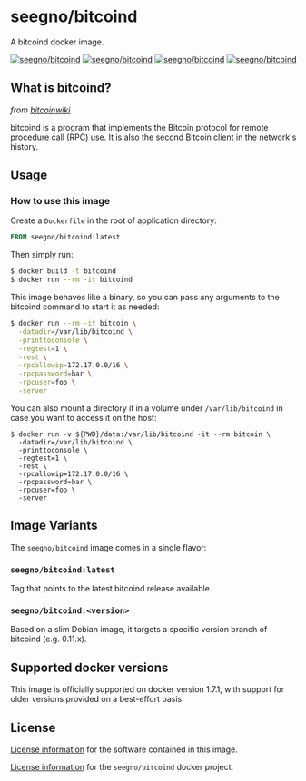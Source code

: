 # seegno/bitcoind

A bitcoind docker image.

[![seegno/bitcoind][docker-pulls-image]][docker-hub-url]
[![seegno/bitcoind][docker-stars-image]][docker-hub-url]
[![seegno/bitcoind][docker-size-image]][docker-hub-url]
[![seegno/bitcoind][docker-layers-image]][docker-hub-url]

## What is bitcoind?

*from [bitcoinwiki](https://en.bitcoin.it/wiki/Bitcoind)*

bitcoind is a program that implements the Bitcoin protocol for remote procedure call (RPC) use. It is also the second Bitcoin client in the network's history.

## Usage

### How to use this image

Create a `Dockerfile` in the root of application directory:

```Dockerfile
FROM seegno/bitcoind:latest
```

Then simply run:

```sh
$ docker build -t bitcoind
$ docker run --rm -it bitcoind
```

This image behaves like a binary, so you can pass any arguments to the bitcoind command to start it as needed:

```sh
$ docker run --rm -it bitcoin \
  -datadir=/var/lib/bitcoind \
  -printtoconsole \
  -regtest=1 \
  -rest \
  -rpcallowip=172.17.0.0/16 \
  -rpcpassword=bar \
  -rpcuser=foo \
  -server
```

You can also mount a directory it in a volume under `/var/lib/bitcoind` in case you want to access it on the host:

```
$ docker run -v ${PWD}/data:/var/lib/bitcoind -it --rm bitcoin \
  -datadir=/var/lib/bitcoind \
  -printtoconsole \
  -regtest=1 \
  -rest \
  -rpcallowip=172.17.0.0/16 \
  -rpcpassword=bar \
  -rpcuser=foo \
  -server
```

## Image Variants

The `seegno/bitcoind` image comes in a single flavor:

### `seegno/bitcoind:latest`

Tag that points to the latest bitcoind release available.

### `seegno/bitcoind:<version>`

Based on a slim Debian image, it targets a specific version branch of bitcoind (e.g. 0.11.x).

## Supported docker versions

This image is officially supported on docker version 1.7.1, with support for older versions provided on a best-effort basis.

## License

[License information](https://github.com/bitcoin/bitcoin/blob/master/COPYING) for the software contained in this image.

[License information](https://github.com/seegno/docker-bitcoind/blob/master/LICENSE) for the `seegno/bitcoind` docker project.

[docker-hub-url]: https://hub.docker.com/r/seegno/bitcoind
[docker-layers-image]: https://img.shields.io/imagelayers/layers/seegno/bitcoind/latest.svg
[docker-pulls-image]: https://img.shields.io/docker/pulls/seegno/bitcoind.svg
[docker-size-image]: https://img.shields.io/imagelayers/image-size/seegno/bitcoind/latest.svg
[docker-stars-image]: https://img.shields.io/docker/stars/seegno/bitcoind.svg
